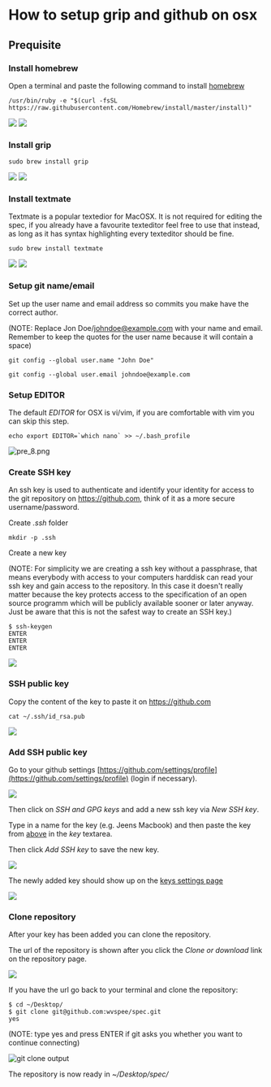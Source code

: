 How to setup grip and github on osx
===================================

Prequisite
----------

### Install homebrew

Open a terminal and paste the following command to install [homebrew](https://brew.sh/)

```
/usr/bin/ruby -e "$(curl -fsSL https://raw.githubusercontent.com/Homebrew/install/master/install)"
```

<img src='/res/doc/grip-github-osx/pre_2.png' />
<img src='/res/doc/grip-github-osx/pre_3.png' />

### Install grip

```
sudo brew install grip
```

<img src='/res/doc/grip-github-osx/pre_4.png' />
<img src='/res/doc/grip-github-osx/pre_5.png' />


### Install textmate

Textmate is a popular textedior for MacOSX. It is not required for editing the spec, if you already have a favourite texteditor feel free to use that instead, as long as it has syntax highlighting every texteditor should be fine.

```
sudo brew install textmate
```
<img src='/res/doc/grip-github-osx/pre_6.png' />
<img src='/res/doc/grip-github-osx/pre_7.png' />

### Setup git name/email

Set up the user name and email address so commits you make have the correct author.

(NOTE: Replace Jon Doe/johndoe@example.com with your name and email. Remember to keep the quotes for the user name because it will contain a space)

`git config --global user.name "John Doe"`

`git config --global user.email johndoe@example.com`

### Setup EDITOR

The default *EDITOR* for OSX is vi/vim, if you are comfortable with vim you can skip this step.

```
echo export EDITOR=`which nano` >> ~/.bash_profile
```

![pre_8.png](/res/doc/grip-github-osx/pre_8.png)

### Create SSH key

An ssh key is used to authenticate and identify your identity for access to the git repository on <https://github.com>, think of it as a more secure username/password.

Create *.ssh* folder

```
mkdir -p .ssh
```


Create a new key

(NOTE: For simplicity we are creating a ssh key without a passphrase, that means everybody with access to your computers harddisk can read your ssh key and gain access to the repository. In this case it doesn't really matter because the key protects access to the specification of an open source programm which will be publicly available sooner or later anyway. Just be aware that this is not the safest way to create an SSH key.)
```
$ ssh-keygen
ENTER
ENTER
ENTER
```
<img src='/res/doc/grip-github-osx/pre_9.png' />


### SSH public key

Copy the content of the key to paste it on <https://github.com>

```
cat ~/.ssh/id_rsa.pub
```
<img src='/res/doc/grip-github-osx/pre_10.png' />

### Add SSH public key

Go to your github settings [https://github.com/settings/profile](https://github.com/settings/profile) (login if necessary).

![](/res/doc/grip-github-osx/github_1.png)


Then click on *SSH and GPG keys* and add a new ssh key via *New SSH key*.

Type in a name for the key (e.g. Jeens Macbook) and then paste the key from [above](#above) in the *key* textarea.

Then click *Add SSH key* to save the new key.

![](/res/doc/grip-github-osx/github_2.png)


The newly added key should show up on the [keys settings page](https://github.com/settings/keys)

![](/res/doc/grip-github-osx/github_3.png)



### Clone repository

After your key has been added you can clone the repository.

The url of the repository is shown after you click the *Clone or download* link on the repository page.

![](/res/doc/grip-github-osx/github_4.png)

If you have the url go back to your terminal and clone the repository:

```
$ cd ~/Desktop/
$ git clone git@github.com:wvspee/spec.git
yes
```

(NOTE: type yes and press ENTER if git asks you whether you want to continue connecting)

![git clone output](/res/doc/grip-github-osx/clone_1.png)

The repository is now ready in *~/Desktop/spec/*
